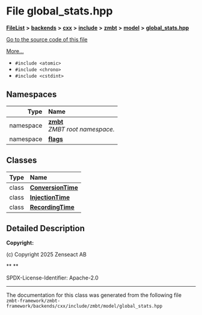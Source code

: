 

# File global\_stats.hpp



[**FileList**](files.md) **>** [**backends**](dir_e0e3bad64fbfd08934d555b945409197.md) **>** [**cxx**](dir_2a0640ff8f8d193383b3226ce9e70e40.md) **>** [**include**](dir_33cabc3ab2bb40d6ea24a24cae2f30b8.md) **>** [**zmbt**](dir_2115e3e51895e4107b806d6d2319263e.md) **>** [**model**](dir_b97e8e9bc83032fe6d4e26779db64c76.md) **>** [**global\_stats.hpp**](global__stats_8hpp.md)

[Go to the source code of this file](global__stats_8hpp_source.md)

[More...](#detailed-description)

* `#include <atomic>`
* `#include <chrono>`
* `#include <cstdint>`













## Namespaces

| Type | Name |
| ---: | :--- |
| namespace | [**zmbt**](namespacezmbt.md) <br>_ZMBT root namespace._  |
| namespace | [**flags**](namespacezmbt_1_1flags.md) <br> |


## Classes

| Type | Name |
| ---: | :--- |
| class | [**ConversionTime**](classzmbt_1_1flags_1_1ConversionTime.md) <br> |
| class | [**InjectionTime**](classzmbt_1_1flags_1_1InjectionTime.md) <br> |
| class | [**RecordingTime**](classzmbt_1_1flags_1_1RecordingTime.md) <br> |


















































## Detailed Description




**Copyright:**

(c) Copyright 2025 Zenseact AB 




**
**

SPDX-License-Identifier: Apache-2.0 





    

------------------------------
The documentation for this class was generated from the following file `zmbt-framework/zmbt-framework/backends/cxx/include/zmbt/model/global_stats.hpp`

